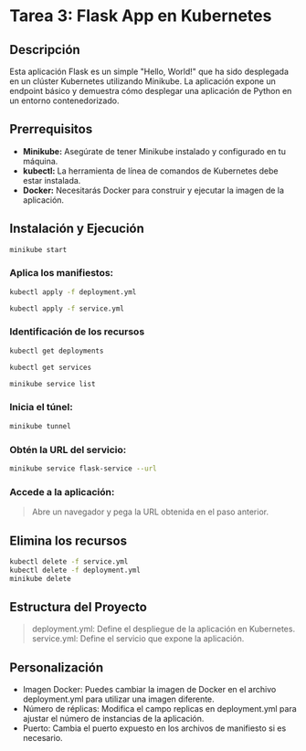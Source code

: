 # Tarea 3: Flask App en Kubernetes

## Descripción
Esta aplicación Flask es un simple "Hello, World!" que ha sido desplegada en un clúster Kubernetes utilizando Minikube. La aplicación expone un endpoint básico y demuestra cómo desplegar una aplicación de Python en un entorno contenedorizado.

## Prerrequisitos
* **Minikube:** Asegúrate de tener Minikube instalado y configurado en tu máquina.
* **kubectl:** La herramienta de línea de comandos de Kubernetes debe estar instalada.
* **Docker:** Necesitarás Docker para construir y ejecutar la imagen de la aplicación.

## Instalación y Ejecución

```sh
minikube start
```
### Aplica los manifiestos: 

```sh
kubectl apply -f deployment.yml
```

```sh
kubectl apply -f service.yml
```
### Identificación de los recursos
```sh
kubectl get deployments
```

```sh
kubectl get services
```

```sh
minikube service list
```
### Inicia el túnel:

```sh
minikube tunnel
```

### Obtén la URL del servicio:

```sh
minikube service flask-service --url
```

### Accede a la aplicación: 
> Abre un navegador y pega la URL obtenida en el paso anterior.

## Elimina los recursos
```sh
kubectl delete -f service.yml 
kubectl delete -f deployment.yml 
minikube delete    
```


## Estructura del Proyecto
> deployment.yml: Define el despliegue de la aplicación en Kubernetes.
> service.yml: Define el servicio que expone la aplicación.


## Personalización
- Imagen Docker: Puedes cambiar la imagen de Docker en el archivo deployment.yml para utilizar una imagen diferente.
- Número de réplicas: Modifica el campo replicas en deployment.yml para ajustar el número de instancias de la aplicación.
- Puerto: Cambia el puerto expuesto en los archivos de manifiesto si es necesario.